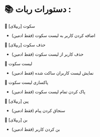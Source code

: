 # 📚 دستورات ربات :

🔹 سکوت [ریپلای]
 - اضافه کردن کاربر به لیست سکوت (فقط ادمین)

🔹 حذف سکوت [ریپلای]
 - حذف کاربر از لیست سکوت (فقط ادمین)

🔹 لیست سکوت
 - نمایش لیست کاربران ساکت شده (فقط ادمین)

🔹 پاکسازی لیست سکوت
 - پاک کردن تمام لیست سکوت (فقط ادمین)

🔹 پین [ریپلای]
 - سنجاق کردن پیام (فقط ادمین)

🔹 بن [ریپلای]
 - بن کردن کاربر (فقط ادمین)

